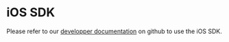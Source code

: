 # iOS SDK

Please refer to our [developper documentation](https://github.com/TagCommander/pods/) on github to use the iOS SDK.